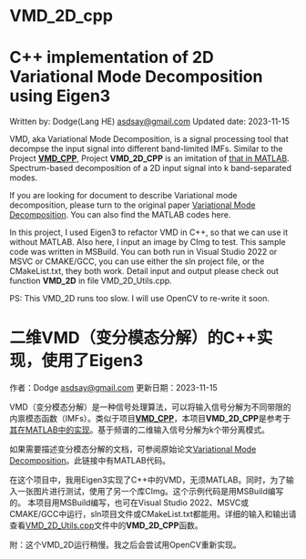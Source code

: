 # VMD_2D_cpp
# C++ implementation of 2D Variational Mode Decomposition using Eigen3
Written by: Dodge(Lang HE) asdsay@gmail.com
Updated date: 2023-11-15

VMD, aka Variational Mode Decomposition, is a signal processing tool that decompse the input signal into different band-limited IMFs. 
Similar to the Project [**VMD_CPP**](https://github.com/DodgeHo/VMD_cpp), Project **VMD_2D_CPP**  is an imitation of [that in MATLAB](https://www.mathworks.com/matlabcentral/fileexchange/45918-two-dimensional-variational-mode-decomposition). Spectrum-based decomposition of a 2D input signal into k band-separated modes. 

If you are looking for document to describe Variational mode decomposition, please turn to the original paper [Variational Mode Decomposition](ftp://ftp.math.ucla.edu/pub/camreport/cam14-16.pdf). You can also find the MATLAB codes here.

In this project, I used Eigen3 to refactor VMD in C++, so that we can use it without MATLAB. Also here, I input an image by CImg to test. This sample code was written in MSBuild. You can both run in Visual Studio 2022 or MSVC or CMAKE/GCC, you can use either the sln project file, or the CMakeList.txt, they both work.
Detail input and output please check out function **VMD_2D** in file VMD_2D_Utils.cpp.

PS: This VMD_2D runs too slow. I will use OpenCV to re-write it soon.

# 二维VMD（变分模态分解）的C++实现，使用了Eigen3

作者：Dodge asdsay@gmail.com 
更新日期：2023-11-15

VMD（变分模态分解）是一种信号处理算法，可以将输入信号分解为不同带限的内禀模态函数（IMFs）。类似于项目[**VMD_CPP**](https://github.com/DodgeHo/VMD_cpp)，本项目**VMD_2D_CPP**是参考于[其在MATLAB中的实现](https://www.mathworks.com/matlabcentral/fileexchange/45918-two-dimensional-variational-mode-decomposition)。基于频谱的二维输入信号分解为k个带分离模式。

如果需要描述变分模态分解的文档，可参阅原始论文[Variational Mode Decomposition](ftp://ftp.math.ucla.edu/pub/camreport/cam14-16.pdf)。此链接中有MATLAB代码。

在这个项目中，我用Eigen3实现了C++中的VMD，无须MATLAB。同时，为了输入一张图片进行测试，使用了另一个库CImg。这个示例代码是用MSBuild编写的。
本项目用MSBuild编写，也可在Visual Studio 2022、MSVC或CMAKE/GCC中运行，sln项目文件或CMakeList.txt都能用。详细的输入和输出请查看[VMD_2D_Utils.cpp](https://github.com/DodgeHo/VMD_2D_cpp/blob/main/VMD_2D_Utils.cpp)文件中的**VMD_2D_CPP**函数。

附：这个VMD_2D运行稍慢。我之后会尝试用OpenCV重新实现。
